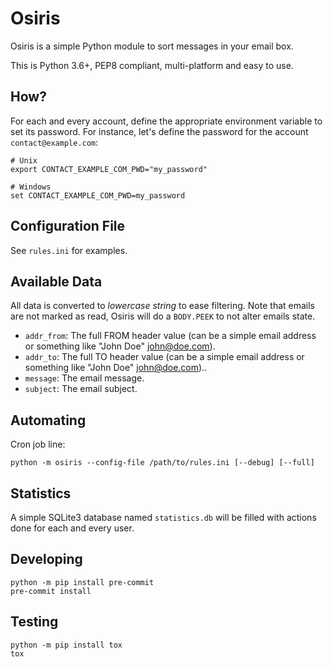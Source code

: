 # Osiris

Osiris is a simple Python module to sort messages in your email box.

This is Python 3.6+, PEP8 compliant, multi-platform and easy to use.

## How?

For each and every account, define the appropriate environment variable to set its password.
For instance, let's define the password for the account `contact@example.com`:

    # Unix
    export CONTACT_EXAMPLE_COM_PWD="my_password"

    # Windows
    set CONTACT_EXAMPLE_COM_PWD=my_password

## Configuration File

See `rules.ini` for examples.

## Available Data

All data is converted to *lowercase string* to ease filtering.
Note that emails are not marked as read, Osiris will do a `BODY.PEEK` to not alter emails state.

- `addr_from`: The full FROM header value (can be a simple email address or something like "John Doe" <john@doe.com>).
- `addr_to`: The full TO header value (can be a simple email address or something like "John Doe" <john@doe.com>)..
- `message`: The email message.
- `subject`: The email subject.

## Automating

Cron job line:

    python -m osiris --config-file /path/to/rules.ini [--debug] [--full]

## Statistics

A simple SQLite3 database named `statistics.db` will be filled with actions done for each and every user.

## Developing

    python -m pip install pre-commit
    pre-commit install

## Testing

    python -m pip install tox
    tox
